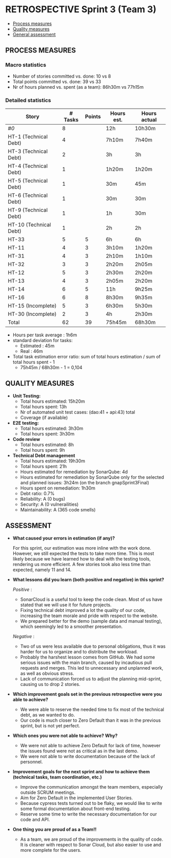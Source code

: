 RETROSPECTIVE Sprint 3 (Team 3)
=====================================

- [Process measures](#process-measures)
- [Quality measures](#quality-measures)
- [General assessment](#assessment)

## PROCESS MEASURES 

### Macro statistics

- Number of stories committed vs. done: 10 vs 8
- Total points committed vs. done: 39 vs 33
- Nr of hours planned vs. spent (as a team): 86h30m vs 77h15m


### Detailed statistics

| Story                  | # Tasks | Points | Hours est. | Hours actual |
| ---------------------- | ------- | ------ | ---------- | ------------ |
| _#0_                   | 8       |        | 12h        | 10h30m       |
| HT-1 (Technical Debt)  | 4       |        | 7h10m      | 7h40m        |
| HT-3 (Technical Debt)  | 2       |        | 3h         | 3h           |
| HT-4 (Technical Debt)  | 1       |        | 1h20m      | 1h20m        |
| HT-5 (Technical Debt)  | 1       |        | 30m        | 45m          |
| HT-6 (Technical Debt)  | 1       |        | 30m        | 30m          |
| HT-9 (Technical Debt)  | 1       |        | 1h         | 30m          |
| HT-10 (Technical Debt) | 1       |        | 2h         | 2h           |
| HT-33                  | 5       | 5      | 6h         | 6h           |
| HT-11                  | 4       | 3      | 3h10m      | 1h20m        |
| HT-31                  | 4       | 3      | 2h10m      | 1h10m        |
| HT-32                  | 3       | 3      | 2h20m      | 2h05m        |
| HT-12                  | 5       | 3      | 2h30m      | 2h20m        |
| HT-13                  | 4       | 3      | 2h05m      | 2h20m        |
| HT-14                  | 6       | 5      | 11h        | 9h25m        |
| HT-16                  | 6       | 8      | 8h30m      | 9h35m        |
| HT-15 (Incomplete)     | 5       | 3      | 6h30m      | 5h30m        |
| HT-30 (Incomplete)     | 2       | 3      | 4h         | 2h30m        |
| Total                  | 62      | 39     | 75h45m     | 68h30m       |

- Hours per task average : 1h6m
- standard deviation for tasks: 
    - Estimated : 45m
    - Real : 46m
- Total task estimation error ratio: sum of total hours estimation / sum of total hours spent - 1
    - 75h45m / 68h30m - 1 = 0,104

  
## QUALITY MEASURES 

- **Unit Testing:**
  - Total hours estimated: 15h20m
  - Total hours spent: 13h
  - Nr of automated unit test cases: (dao:41 + api:43) total
  - Coverage (if available)
- **E2E testing:**
  - Total hours estimated: 3h30m
  - Total hours spent: 3h30m
- **Code review** 
  - Total hours estimated: 8h
  - Total hours spent: 9h
- **Technical Debt management** 
  - Total hours estimated: 19h30m
  - Total hours spent: 21h
  - Hours estimated for remediation by SonarQube: 4d
  - Hours estimated for remediation by SonarQube only for the selected and planned issues: 3h24m (on the branch gnapSprint3Final)
  - Hours spent on remediation: 1h30m
  - Debt ratio: 0.7%
  - Reliability: A (0 bugs) 
  - Security: A (0 vulnerailities)
  - Maintainability: A (365 code smells)
  


## ASSESSMENT

- **What caused your errors in estimation (if any)?**

    For this sprint, our estimation was more inline with the work done. However, we still expected the tests to take more time. This is most likely because we have learned how to deal with the testing tools, rendering us more efficient. A few stories took also less time than expected, namely 11 and 14.

- **What lessons did you learn (both positive and negative) in this sprint?**

    *Positive* : 
    - SonarCloud is a useful tool to keep the code clean. Most of us have stated that we will use it for future projects.
    - Fixing technical debt improved a lot the quality of our code, increasing the team morale and pride with respect to the website.
    - We prepared better for the demo (sample data and manual testing), which seemingly led to a smoother presentation.
    
    *Negative* : 
    - Two of us were less available due to personal obligations, thus it was harder for us to organize and to distribute the workload.
    - Probably the harshest lesson comes from GitHub. We had some serious issues with the main branch, caused by incautious pull requests and merges. This led to unnecessary and unplanned work, as well as obvious stress.
    - Lack of communication forced us to adjust the planning mid-sprint, causing us to drop 2 stories. 
    
- **Which improvement goals set in the previous retrospective were you able to achieve?**
    - We were able to reserve the needed time to fix most of the technical debt, as we wanted to do.
    - Our code is much closer to Zero Default than it was in the previous sprint, but is not yet perfect.
  
- **Which ones you were not able to achieve? Why?**
    - We were not able to achieve Zero Default for lack of time, however the issues found were not as critical as in the last demo.
    - We were not able to write documentation because of the lack of personnel.
    
    
- **Improvement goals for the next sprint and how to achieve them (technical tasks, team coordination, etc.)**

    - Improve the communication amongst the team members, especially outside SCRUM meetings.
    - Aim for Zero Default in the implemented User Stories.
    - Because cypress tests turned out to be flaky, we would like to write some formal documentation about front-end testing.
    - Reserve some time to write the necessary documentation for our code and API.

- **One thing you are proud of as a Team!!**

    - As a team, we are proud of the improvements in the quality of code. It is cleaner with respect to Sonar Cloud, but also easier to use and more complete for the users.
